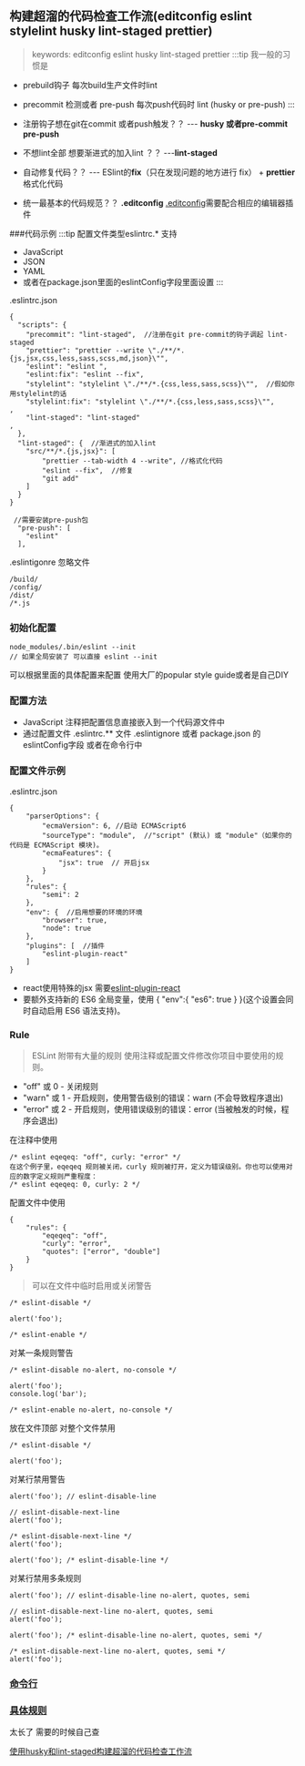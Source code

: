 ## 构建超溜的代码检查工作流(editconfig eslint stylelint husky lint-staged prettier)
> keywords: editconfig eslint husky lint-staged prettier
:::tip
我一般的习惯是
- prebuild钩子 每次build生产文件时lint
- precommit 检测或者 pre-push  每次push代码时 lint    (husky or pre-push)
:::

- 注册钩子想在git在commit 或者push触发？？ --- **husky 或者pre-commit pre-push**

- 不想lint全部 想要渐进式的加入lint ？？   ---**lint-staged** 

- 自动修复代码？？                       --- ESlint的**fix**（只在发现问题的地方进行 fix） + **prettier** 格式化代码
- 统一最基本的代码规范？？ **.editconfig** [.editconfig](https://editorconfig.org/)需要配合相应的编辑器插件

###代码示例
:::tip
配置文件类型eslintrc.* 支持 
- JavaScript
- JSON
- YAML
- 或者在package.json里面的eslintConfig字段里面设置
:::

.eslintrc.json
```
{
  "scripts": {
    "precommit": "lint-staged",  //注册在git pre-commit的钩子调起 lint-staged
    "prettier": "prettier --write \"./**/*.{js,jsx,css,less,sass,scss,md,json}\"",
    "eslint": "eslint ",
    "eslint:fix": "eslint --fix",
    "stylelint": "stylelint \"./**/*.{css,less,sass,scss}\"",  //假如你用stylelint的话
    "stylelint:fix": "stylelint \"./**/*.{css,less,sass,scss}\"", 
,
    "lint-staged": "lint-staged"
,
  },
  "lint-staged": {  //渐进式的加入lint
    "src/**/*.{js,jsx}": [
        "prettier --tab-width 4 --write", //格式化代码
        "eslint --fix",  //修复
        "git add"
    ]
  }
}

 //需要安装pre-push包
  "pre-push": [
    "eslint"
  ],
```

.eslintigonre  忽略文件
```
/build/
/config/
/dist/
/*.js
```
### 初始化配置
```
node_modules/.bin/eslint --init
// 如果全局安装了 可以直接 eslint --init
```
可以根据里面的具体配置来配置 使用大厂的popular style guide或者是自己DIY
### 配置方法
- JavaScript 注释把配置信息直接嵌入到一个代码源文件中
- 通过配置文件 .eslintrc.** 文件 .eslintignore 或者 package.json 的eslintConfig字段 或者在命令行中

### 配置文件示例
.eslintrc.json
```
{
    "parserOptions": {
        "ecmaVersion": 6, //启动 ECMAScript6
        "sourceType": "module",  //"script" (默认) 或 "module"（如果你的代码是 ECMAScript 模块)。
        "ecmaFeatures": {
            "jsx": true  // 开启jsx
        }
    },
    "rules": {
        "semi": 2
    },
    "env": {  //启用想要的环境的环境
        "browser": true,
        "node": true
    },
    "plugins": [  //插件
        "eslint-plugin-react"
    ]
}
```
- react使用特殊的jsx 需要[eslint-plugin-react](https://github.com/yannickcr/eslint-plugin-react)
- 要额外支持新的 ES6 全局变量，使用 { "env":{ "es6": true } }(这个设置会同时自动启用 ES6 语法支持)。

### Rule
> ESLint 附带有大量的规则 使用注释或配置文件修改你项目中要使用的规则。

- "off" 或 0 - 关闭规则
- "warn" 或 1 - 开启规则，使用警告级别的错误：warn (不会导致程序退出)
- "error" 或 2 - 开启规则，使用错误级别的错误：error (当被触发的时候，程序会退出)

在注释中使用
```
/* eslint eqeqeq: "off", curly: "error" */
在这个例子里，eqeqeq 规则被关闭，curly 规则被打开，定义为错误级别。你也可以使用对应的数字定义规则严重程度：
/* eslint eqeqeq: 0, curly: 2 */
```

配置文件中使用
```
{
    "rules": {
        "eqeqeq": "off",
        "curly": "error",
        "quotes": ["error", "double"]
    }
}
```

> 可以在文件中临时启用或关闭警告

```
/* eslint-disable */

alert('foo');

/* eslint-enable */

```
对某一条规则警告

```
/* eslint-disable no-alert, no-console */

alert('foo');
console.log('bar');

/* eslint-enable no-alert, no-console */

```
放在文件顶部 对整个文件禁用

```
/* eslint-disable */

alert('foo');

```
对某行禁用警告

```
alert('foo'); // eslint-disable-line

// eslint-disable-next-line
alert('foo');

/* eslint-disable-next-line */
alert('foo');

alert('foo'); /* eslint-disable-line */

```
对某行禁用多条规则

```
alert('foo'); // eslint-disable-line no-alert, quotes, semi

// eslint-disable-next-line no-alert, quotes, semi
alert('foo');

alert('foo'); /* eslint-disable-line no-alert, quotes, semi */

/* eslint-disable-next-line no-alert, quotes, semi */
alert('foo');

```

### [命令行](https://cn.eslint.org/docs/user-guide/command-line-interface)

### [具体规则](https://cn.eslint.org/docs/rules/) 
太长了 需要的时候自己查


[使用husky和lint-staged构建超溜的代码检查工作流](https://segmentfault.com/a/1190000009546913)
